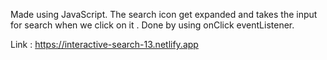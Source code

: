 Made using JavaScript. The search icon get expanded and takes the input for search when we click on it . Done by using onClick eventListener.

Link : https://interactive-search-13.netlify.app
